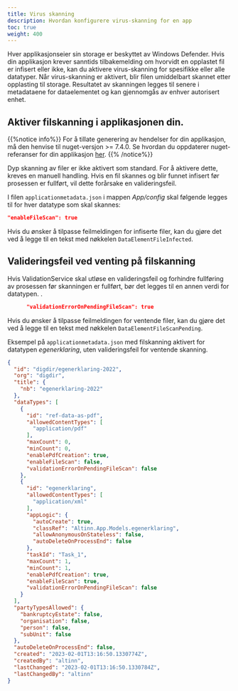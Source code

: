 ```yaml
---
title: Virus skanning
description: Hvordan konfigurere virus-skanning for en app
toc: true
weight: 400
---
```


Hver applikasjonseier sin storage er beskyttet av Windows Defender. Hvis din applikasjon krever sanntids tilbakemelding om hvorvidt en opplastet fil er infisert eller ikke, kan du aktivere virus-skanning for spesifikke eller alle datatyper. Når virus-skanning er aktivert, blir filen umiddelbart skannet etter opplasting til storage. Resultatet av skanningen legges til senere i metadataene for dataelementet og kan gjennomgås av enhver autorisert enhet.

## Aktiver filskanning i applikasjonen din. 

{{%notice info%}}
For å tillate generering av hendelser for din applikasjon, må den henvise til nuget-versjon >= 7.4.0. Se hvordan du oppdaterer nuget-referanser for din applikasjon [her](/nb/altinn-studio/guides/administration/maintainance/dependencies/).
{{% /notice%}}

Dyp skanning av filer er ikke aktivert som standard. For å aktivere dette, kreves en manuell handling. Hvis en fil skannes og blir funnet infisert før prosessen er fullført, vil dette forårsake en valideringsfeil.

I filen `applicationmetadata.json` i mappen _App/config_ skal følgende legges til for hver datatype som skal skannes:

```json
"enableFileScan": true
```

Hvis du ønsker å tilpasse feilmeldingen for infiserte filer, kan du gjøre det ved å legge til en tekst med nøkkelen `DataElementFileInfected`.

## Valideringsfeil ved venting på filskanning

Hvis ValidationService skal utløse en valideringsfeil og forhindre fullføring av prosessen før skanningen er fullført, bør det legges til en annen verdi for datatypen.
.
```json
      "validationErrorOnPendingFileScan": true
```
Hvis du ønsker å tilpasse feilmeldingen for ventende filer, kan du gjøre det ved å legge til en tekst med nøkkelen `DataElementFileScanPending`.

Eksempel på `applicationmetadata.json` med filskanning aktivert for datatypen _egenerklaring_, uten valideringsfeil for ventende skanning.

```json
{
  "id": "digdir/egenerklaring-2022",
  "org": "digdir",
  "title": {
    "nb": "egenerklaring-2022"
  },
  "dataTypes": [
    {
      "id": "ref-data-as-pdf",
      "allowedContentTypes": [
        "application/pdf"
      ],
      "maxCount": 0,
      "minCount": 0,
      "enablePdfCreation": true,
      "enableFileScan": false,
      "validationErrorOnPendingFileScan": false
    },
    {
      "id": "egenerklaring",
      "allowedContentTypes": [
        "application/xml"
      ],
      "appLogic": {
        "autoCreate": true,
        "classRef": "Altinn.App.Models.egenerklaring",
        "allowAnonymousOnStateless": false,
        "autoDeleteOnProcessEnd": false
      },
      "taskId": "Task_1",
      "maxCount": 1,
      "minCount": 1,
      "enablePdfCreation": true,
      "enableFileScan": true,
      "validationErrorOnPendingFileScan": false
    }
  ],
  "partyTypesAllowed": {
    "bankruptcyEstate": false,
    "organisation": false,
    "person": false,
    "subUnit": false
  },
  "autoDeleteOnProcessEnd": false,
  "created": "2023-02-01T13:16:50.1330774Z",
  "createdBy": "altinn",
  "lastChanged": "2023-02-01T13:16:50.1330784Z",
  "lastChangedBy": "altinn"
}
```
